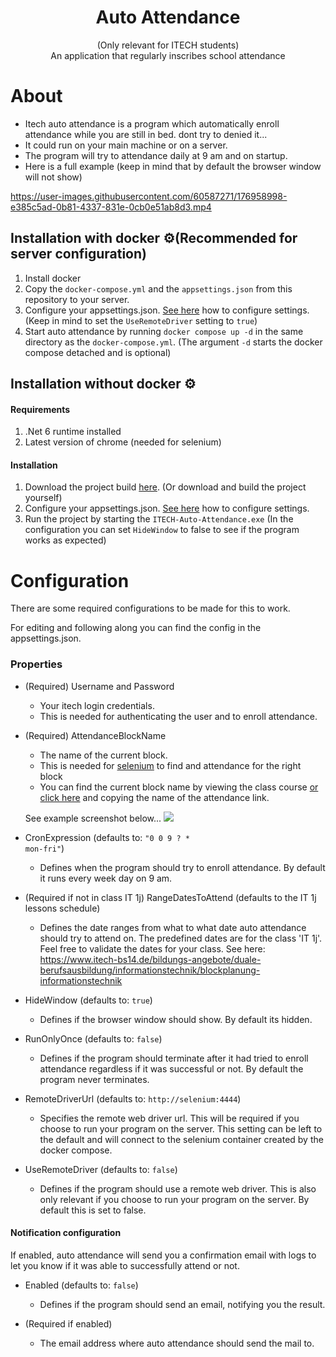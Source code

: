 <p  align="center">
  <h1 align="center">Auto Attendance</h1>
  <p align="center">(Only relevant for ITECH students)<br/>An application that regularly inscribes school attendance</p>

# About
- Itech auto attendance is a program which automatically
  enroll attendance while you are still in bed. dont try to denied it...
- It could run on your main machine or on a server.
- The program will try to attendance daily at 9 am and on startup.
- Here is a full example (keep in mind that by default the browser window will not show)

https://user-images.githubusercontent.com/60587271/176958998-e385c5ad-0b81-4337-831e-0cb0e51ab8d3.mp4

## Installation with docker ⚙️(Recommended for server configuration)

1. Install docker
1. Copy the ```docker-compose.yml``` and the ```appsettings.json``` from this repository to your server.
1. Configure your appsettings.json. [See here](#Configuration) how to configure settings.
(Keep in mind to set the ```UseRemoteDriver``` setting to ```true```)
1. Start auto attendance by running ```docker compose up -d``` in the same directory as the ```docker-compose.yml```.
(The argument ```-d``` starts the docker compose detached and is optional)

## Installation without docker ⚙️

#### Requirements
1. .Net 6 runtime installed
2. Latest version of chrome (needed for selenium)


#### Installation
1. Download the project build [here](https://github.com/SolomonRosemite/ITECH-Auto-Attendance/releases). (Or download and build the project yourself)
2. Configure your appsettings.json. [See here](#Configuration) how to configure settings.
3. Run the project by starting the <code>ITECH-Auto-Attendance.exe</code> (In the configuration you can set <code>HideWindow</code>
   to false to see if the program works as expected)

# Configuration

There are some required configurations to be made for this to work.

For editing and following along you can find the config in the appsettings.json.

### Properties
- (Required) Username and Password
  - Your itech login credentials.
  - This is needed for authenticating the user and to enroll attendance.


- (Required) AttendanceBlockName
  - The name of the current block.
  - This is needed for [selenium](https://www.selenium.dev/) to find and attendance for the right block
  - You can find the current block name by viewing the class course
    [or click here](https://moodle.itech-bs14.de/course/view.php?id=1570) and copying the name of the attendance
    link.

  See example screenshot below...
  <img src="https://github.com/SolomonRosemite/ITECH-Auto-Attendance/blob/4313e5f0406c8118badc5833f8ab0e152e9cd4f3/example.png?raw=true">

- CronExpression (defaults to: <code>"0 0 9 ? * mon-fri"</code>)
  - Defines when the program should try to enroll attendance. By default it runs every week day on 9 am.

- (Required if not in class IT 1j) RangeDatesToAttend (defaults to the IT 1j lessons schedule)
  - Defines the date ranges from what to what date auto attendance should try to attend on. The predefined dates are for the class 'IT 1j'. Feel free to validate the dates for your class. See here: https://www.itech-bs14.de/bildungs-angebote/duale-berufsausbildung/informationstechnik/blockplanung-informationstechnik

- HideWindow (defaults to: <code>true</code>)
  - Defines if the browser window should show. By default its hidden.


- RunOnlyOnce (defaults to: <code>false</code>)
  - Defines if the program should terminate after it had tried to enroll attendance regardless if it was successful or not.
    By default the program never terminates.


- RemoteDriverUrl (defaults to: ```http://selenium:4444```)
  - Specifies the remote web driver url. This will be required if you choose to run your program
    on the server. This setting can be left to the default and will connect to the selenium container created by the docker compose.


- UseRemoteDriver (defaults to: <code>false</code>)
  - Defines if the program should use a remote web driver. This is also only relevant if you choose to run your program
    on the server. By default this is set to false.

#### Notification configuration
If enabled, auto attendance will send you a confirmation email with logs to let you know if it was able to successfully attend or not.

- Enabled (defaults to: <code>false</code>)
  - Defines if the program should send an email, notifying you the result.

- (Required if enabled)
  - The email address where auto attendance should send the mail to.